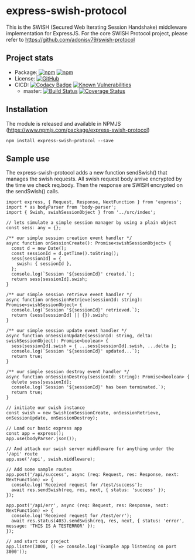 # express-swish-protocol
This is the SWISH (Secured Web Iterating Session Handshake) middleware implementation for ExpressJS. For the core SWISH Protocol project, please refer to https://github.com/adonisv79/swish-protocol

## Project stats
* Package: [![npm](https://img.shields.io/npm/v/express-swish-protocol.svg)](https://www.npmjs.com/package/express-swish-protocol) [![npm](https://img.shields.io/npm/dm/express-swish-protocol.svg)](https://www.npmjs.com/package/express-swish-protocol)
* License: [![GitHub](https://img.shields.io/github/license/adonisv79/express-swish-protocol.svg)](https://github.com/adonisv79/express-swish-protocol/blob/master/LICENSE)
* CICD: [![Codacy Badge](https://api.codacy.com/project/badge/Grade/82a6fbafd28343a9886caf60bbda4dd7)](https://www.codacy.com/app/adonisv79/express-swish-protocol?utm_source=github.com&amp;utm_medium=referral&amp;utm_content=adonisv79/express-swish-protocol&amp;utm_campaign=Badge_Grade) [![Known Vulnerabilities](https://snyk.io/test/github/adonisv79/express-swish-protocol/badge.svg)](https://snyk.io/test/github/adonisv79/express-swish-protocol)
  * master: [![Build Status](https://travis-ci.org/adonisv79/express-swish-protocol.svg?branch=master)](https://travis-ci.org/adonisv79/express-swish-protocol) [![Coverage Status](https://coveralls.io/repos/github/adonisv79/express-swish-protocol/badge.svg?branch=master)](https://coveralls.io/github/adonisv79/express-swish-protocol?branch=master)

## Installation
The module is released and available in NPMJS (https://www.npmjs.com/package/express-swish-protocol) 
```
npm install express-swish-protocol --save
```
## Sample use
The express-swish-protocol adds a new function sendSwish() that manages the swish requests. All swish request body arrive encrypted by the time we check req.body. Then the response are SWISH encrypted on the sendSwish() calls.
```
import express, { Request, Response, NextFunction } from 'express';
import * as bodyParser from 'body-parser';
import { Swish, swishSessionObject } from '../src/index';

// lets simulate a simple session manager by using a plain object
const sess: any = {};

/** our simple session creation event handler */
async function onSessionCreate(): Promise<swishSessionObject> {
  const d = new Date();
  const sessionId = d.getTime().toString();
  sess[sessionId] = {
    swish: { sessionId },
  };
  console.log(`Session '${sessionId}' created.`);
  return sess[sessionId].swish;
}

/** our simple session retrieve event handler */
async function onSessionRetrieve(sessionId: string): Promise<swishSessionObject> {
  console.log(`Session '${sessionId}' retrieved.`);
  return (sess[sessionId] || {}).swish;
}

/** our simple session update event handler */
async function onSessionUpdate(sessionId: string, delta: swishSessionObject): Promise<boolean> {
  sess[sessionId].swish = { ...sess[sessionId].swish, ...delta };
  console.log(`Session '${sessionId}' updated...`);
  return true;
}

/** our simple session destroy event handler */
async function onSessionDestroy(sessionId: string): Promise<boolean> {
  delete sess[sessionId];
  console.log(`Session '${sessionId}' has been terminated.`);
  return true;
}

// initiate our swish instance
const swish = new Swish(onSessionCreate, onSessionRetrieve, onSessionUpdate, onSessionDestroy);

// Load our basic express app
const app = express();
app.use(bodyParser.json());

// And attach our swish server middleware for anything under the '/api' route
app.use('/api', swish.middleware);

// Add some sample routes
app.post('/api/success', async (req: Request, res: Response, next: NextFunction) => {
  console.log('Received request for /test/success');
  await res.sendSwish(req, res, next, { status: 'success' });
});

app.post('/api/err', async (req: Request, res: Response, next: NextFunction) => {
  console.log('Received request for /test/err');
  await res.status(403).sendSwish(req, res, next, { status: 'error', message: 'THIS IS A TESTERROR' });
});

// and start our project
app.listen(3000, () => console.log('Example app listening on port 3000'));
```
